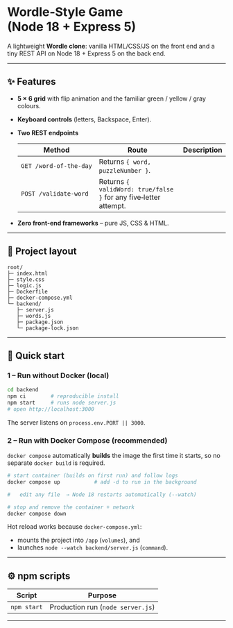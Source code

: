 # Wordle‑Style Game (Node 18 + Express 5)

A lightweight **Wordle clone**: vanilla HTML/CSS/JS on the front end and a tiny REST API on Node 18 + Express 5 on the back end.

---

## ✨ Features

* **5 × 6 grid** with flip animation and the familiar green / yellow / gray colours.  
* **Keyboard controls** (letters, Backspace, Enter).  
* **Two REST endpoints**

  | Method | Route | Description |
  | ------ | ----- | ----------- |
  | `GET /word‑of‑the‑day` | Returns `{ word, puzzleNumber }`. |
  | `POST /validate‑word`  | Returns `{ validWord: true/false }` for any five‑letter attempt. |

* **Zero front‑end frameworks** – pure JS, CSS & HTML.

---

## 📁 Project layout

```
root/
├─ index.html
├─ style.css
├─ logic.js
├─ Dockerfile
├─ docker-compose.yml
└─ backend/
   ├─ server.js
   ├─ words.js
   ├─ package.json
   └─ package-lock.json
```

---

## 🚀 Quick start

### 1 – Run without Docker (local)

```bash
cd backend
npm ci        # reproducible install
npm start     # runs node server.js
# open http://localhost:3000
```

The server listens on `process.env.PORT || 3000`.

### 2 – Run with Docker Compose (recommended)

`docker compose` automatically **builds** the image the first time it starts, so no separate `docker build` is required.

```bash
# start container (builds on first run) and follow logs
docker compose up           # add -d to run in the background

#   edit any file  → Node 18 restarts automatically (--watch)

# stop and remove the container + network
docker compose down
```

Hot reload works because `docker-compose.yml`:

* mounts the project into `/app` (`volumes`), and  
* launches `node --watch backend/server.js` (`command`).

---

## ⚙️ npm scripts

| Script        | Purpose                         |
| ------------- | ------------------------------- |
| `npm start`   | Production run (`node server.js`) |

---
